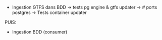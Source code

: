 - Ingestion GTFS dans BDD
    -> tests pg engine & gtfs updater
    -> # ports postgres
    -> Tests container updater

PUIS:
- Ingestion BDD (consumer)
